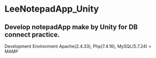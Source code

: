 # LeeNotepadApp_Unity

## Develop notepadApp make by Unity for DB connect practice.

Development Environment
Apache(2.4.33), Php(7.4.16), MySQL(5.7.24) = MAMP
